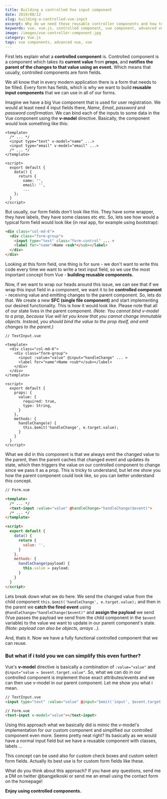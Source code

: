 ```yaml
---
title: Building a controlled Vue input component
date: 2019/08/12
slug: building-a-controlled-vue-input
excerpt: Why do we need these reusable controller components and how to build them?
keywords: vue, vue.js, controlled component, vue component, advanced vue component design, advanced vue, vue model, vue v-model
image: /images/vue-controller-component.jpg
category: Vue.js
tags: vue components, advanced vue, vue
---
```


First lets explain what a **controlled component** is. Controlled component is a component which takes its **current value** from **props**, and **notifies the parent of the changes to that value using an event.** Which means that usually, controlled components are form fields.

We all know that in every modern application there is a form that needs to be filled. Every form has fields, which is why we want to build **reusable input components** that we can use in all of our forms.

Imagine we have a big Vue component that is used for user registration. We would at least need 4 input fields there, _Name_, _Email_, _password_ and _password confirmation_. We can bind each of the inputs to some data in the Vue component using the **v-model** directive. Basically, the component would look something like this:

```
<template>
  /* ... */
  <input type="text" v-model="name" ...>
  <input type="email" v-model="email" ...>
  /* ... */
</template>

<script>
  export default {
    data() {
      return {
        name: '',
        email: '',
        ...
    };
  }
</script>
```

But usually, our form fields don't look like this. They have some wrapper, they have labels, they have some classes etc etc. So, lets see how would a typical form field would look like (in real app, for example using bootstrap):

```html
<div class="col-md-6">
  <div class="form-group">
    <input type="text" class="form-control" ... >
    <label for="name">Name <sub*</sub></label>
  </div>
</div>
```

Looking at this form field, one thing is for sure - we don't want to write this code every time we want to write a text input field, so we use the most important concept from Vue - **building reusable components.**

Now, if we want to wrap our heads around this issue, we can see that if we wrap this input field in a component, we want it to be **controlled component** - receiving value and emitting changes to the parent component. So, lets do that. We create a new **SFC (single file component)** and start implementing our desired functionality. This is how it would look like. Please note that all of our state lives in the parent component. _(Note: You cannot bind v-model to a prop, because Vue will let you know that you cannot change immutable objects. Instead, you should bind the value to the prop itself, and emit changes to the parent.)_

```
// TextInput.vue

<template>
  <div class="col-md-6">
    <div class="form-group">
      <input :value="value" @input="handleChange" ... >
      <label for="name">Name <sub*</sub></label>
    </div>
  </div>
</template>

<script>
  export default {
    props: {
      value: {
        required: true,
        type: String,
      }
    },
    methods: {
      handleChange(e) {
        this.$emit('handleChange', e.target.value);
      }
    }
  }
</script>
```

What we did in this component is that we always emit the changed value to the parent, then the parent caches that changed event and updates its state, which then triggers the value on our controlled component to change since we pass it as a prop. This is tricky to understand, but let me show you how the parent component could look like, so you can better understand this concept.

```html
// Form.vue

<template>
  /* ... */
  <text-input :value="value" @handleChange="handleChange($event)">
  /* ... */
</template>

<script>
  export default {
    data() {
      return {
        value: '',
      }
    },
    methods: {
      handleChange(payload) {
        this.value = payload;
      }
    }
  }
</script>
```

Lets break down what we do here. We send the changed value from the child component `this.$emit('handleChange', e.target.value);` and then in the parent we **catch the fired event** using `@handleChange="handleChange($event)"` and **assign the payload** we send (Vue passes the payload we send from the child component in the `$event` variable) to the value we want to update in our parent component's state. _(Note: payload can also be objects, arrays ..)_.

And, thats it. Now we have a fully functional controlled component that we can reuse.

### But what if i told you we can simplify this even further?

Vue's **v-model** directive is basically a combination of `:value="value"` and `@input="value = $event.target.value"`. So, what we can do in our controlled component is implement those exact attributes/events and we can then use v-model in our parent component. Let me show you what i mean.

```html
// TextInput.vue
<input type="text" :value="value" @input="$emit('input', $event.target.value)" ... />

// Form.vue
<text-input v-model="value"></text-input>
```

Using this approach what we basically did is mimic the v-model's implementation for our custom component and simplified our controlled component even more. Seems pretty neat right? Its basically as we would have a normal input field but we have a reusable component with classes, labels ...

This concept can be used also for custom check boxes and custom select form fields. Actually its best use is for custom form fields like these.

What do you think about this approach? If you have any questions, send me a DM on twitter @bangjelkoski or send me an email using the contact form on the homepage!

**Enjoy using controlled components.**
